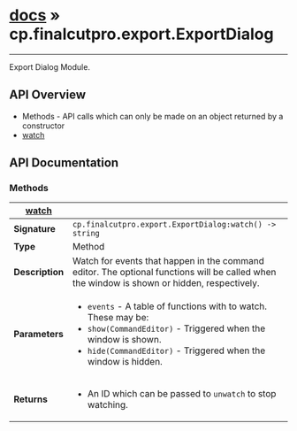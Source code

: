# [docs](index.md) » cp.finalcutpro.export.ExportDialog
---

Export Dialog Module.

## API Overview
* Methods - API calls which can only be made on an object returned by a constructor
 * [watch](#watch)

## API Documentation

### Methods

| [watch](#watch)         |                                                                                     |
| --------------------------------------------|-------------------------------------------------------------------------------------|
| **Signature**                               | `cp.finalcutpro.export.ExportDialog:watch() -> string`                                                                    |
| **Type**                                    | Method                                                                     |
| **Description**                             | Watch for events that happen in the command editor. The optional functions will be called when the window is shown or hidden, respectively.                                                                     |
| **Parameters**                              | <ul><li>`events` - A table of functions with to watch. These may be:</li><li>  `show(CommandEditor)` - Triggered when the window is shown.</li><li>  `hide(CommandEditor)` - Triggered when the window is hidden.</li></ul> |
| **Returns**                                 | <ul><li>An ID which can be passed to `unwatch` to stop watching.</li></ul>          |

